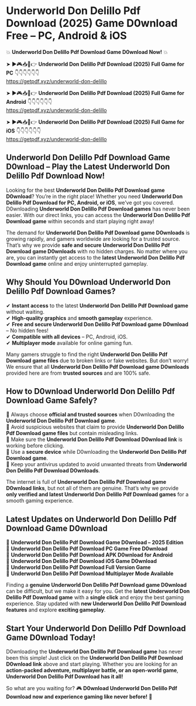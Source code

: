 # Underworld Don Delillo Pdf Download (2025) Game D0wnload Free – PC, Android & iOS

💥 **Underworld Don Delillo Pdf Download Game D0wnload Now!** 💥  

➤ ►🎮📥📱👉 **Underworld Don Delillo Pdf Download (2025) Full Game for PC** 👇👇👇👇👇👇  
https://getpdf.xyz/underworld-don-delillo  

➤ ►🎮📥📱👉 **Underworld Don Delillo Pdf Download (2025) Full Game for Android** 👇👇👇👇👇👇  
https://getpdf.xyz/underworld-don-delillo  

➤ ►🎮📥📱👉 **Underworld Don Delillo Pdf Download (2025) Full Game for iOS** 👇👇👇👇👇👇  
https://getpdf.xyz/underworld-don-delillo  

## Underworld Don Delillo Pdf Download Game D0wnload – Play the Latest Underworld Don Delillo Pdf Download Now!

Looking for the best **Underworld Don Delillo Pdf Download game D0wnload**? You’re in the right place! Whether you need **Underworld Don Delillo Pdf Download for PC, Android, or iOS**, we’ve got you covered. D0wnloading **Underworld Don Delillo Pdf Download games** has never been easier. With our direct links, you can access the **Underworld Don Delillo Pdf Download game** within seconds and start playing right away!  

The demand for **Underworld Don Delillo Pdf Download game D0wnloads** is growing rapidly, and gamers worldwide are looking for a trusted source. That’s why we provide **safe and secure Underworld Don Delillo Pdf Download game D0wnloads** with no hidden charges. No matter where you are, you can instantly get access to the **latest Underworld Don Delillo Pdf Download game** online and enjoy uninterrupted gameplay.  

## **Why Should You D0wnload Underworld Don Delillo Pdf Download Games?**  

✔ **Instant access** to the latest **Underworld Don Delillo Pdf Download game** without waiting.  
✔ **High-quality graphics** and **smooth gameplay** experience.  
✔ **Free and secure Underworld Don Delillo Pdf Download game D0wnload** – No hidden fees!  
✔ **Compatible with all devices** – PC, Android, iOS.  
✔ **Multiplayer mode** available for online gaming fun.  

Many gamers struggle to find the right **Underworld Don Delillo Pdf Download game files** due to broken links or fake websites. But don’t worry! We ensure that all **Underworld Don Delillo Pdf Download game D0wnloads** provided here are from **trusted sources** and are 100% safe.  

## **How to D0wnload Underworld Don Delillo Pdf Download Game Safely?**  

📌 Always choose **official and trusted sources** when D0wnloading the **Underworld Don Delillo Pdf Download game**.  
📌 Avoid suspicious websites that claim to provide **Underworld Don Delillo Pdf Download game files** but contain misleading links.  
📌 Make sure the **Underworld Don Delillo Pdf Download D0wnload link** is working before clicking.  
📌 Use a **secure device** while D0wnloading the **Underworld Don Delillo Pdf Download game**.  
📌 Keep your antivirus updated to avoid unwanted threats from **Underworld Don Delillo Pdf Download D0wnloads**.  

The internet is full of **Underworld Don Delillo Pdf Download game D0wnload links**, but not all of them are genuine. That’s why we provide **only verified and latest Underworld Don Delillo Pdf Download games** for a smooth gaming experience.  

## **Latest Updates on Underworld Don Delillo Pdf Download Game D0wnload**  

🔹 **Underworld Don Delillo Pdf Download Game D0wnload – 2025 Edition**  
🔹 **Underworld Don Delillo Pdf Download PC Game Free D0wnload**  
🔹 **Underworld Don Delillo Pdf Download APK D0wnload for Android**  
🔹 **Underworld Don Delillo Pdf Download iOS Game D0wnload**  
🔹 **Underworld Don Delillo Pdf Download Full Version Game**  
🔹 **Underworld Don Delillo Pdf Download Multiplayer Mode Available**  

Finding a **genuine Underworld Don Delillo Pdf Download game D0wnload** can be difficult, but we make it easy for you. Get the **latest Underworld Don Delillo Pdf Download game** with a **single click** and enjoy the best gaming experience. Stay updated with **new Underworld Don Delillo Pdf Download features** and explore **exciting gameplay**.  

## **Start Your Underworld Don Delillo Pdf Download Game D0wnload Today!**  

D0wnloading the **Underworld Don Delillo Pdf Download game** has never been this simple! Just click on the **Underworld Don Delillo Pdf Download D0wnload link** above and start playing. Whether you are looking for an **action-packed adventure, multiplayer battle, or an open-world game**, **Underworld Don Delillo Pdf Download has it all!**  

So what are you waiting for? 🎮 **D0wnload Underworld Don Delillo Pdf Download now and experience gaming like never before!** 🚀  